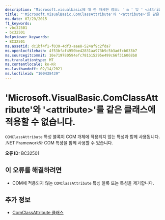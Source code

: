 ```yaml
---
description: "Microsoft.visualbasic에 대 한 자세한 정보: ' m ' 및 ' <attribute> '를 같은 클래스에 적용할 수 없습니다."
title: "'Microsoft.VisualBasic.ComClassAttribute'와 '<attribute>'를 같은 클래스에 적용할 수 없습니다."
ms.date: 07/20/2015
f1_keywords:
- vbc32501
- bc32501
helpviewer_keywords:
- BC32501
ms.assetid: dc1bf4f1-f030-4df3-aae8-524af9c2fda7
ms.openlocfilehash: 4f53bfaf4950be42831aa973b9c5b3adfcb033b7
ms.sourcegitcommit: 10e719780594efc781b15295e499c66f316068b8
ms.translationtype: MT
ms.contentlocale: ko-KR
ms.lasthandoff: 02/14/2021
ms.locfileid: "100438439"
---
```

# <a name="microsoftvisualbasiccomclassattribute-and-attribute-cannot-both-be-applied-to-the-same-class"></a>'Microsoft.VisualBasic.ComClassAttribute'와 '\<attribute>'를 같은 클래스에 적용할 수 없습니다.

`COMClassAttribute` 특성 블록이 COM 개체에 적용되지 않는 특성과 함께 사용됩니다. .NET Framework와 COM 특성을 함께 사용할 수 있습니다.  
  
 **오류 ID:** BC32501  
  
## <a name="to-correct-this-error"></a>이 오류를 해결하려면  
  
- COM에 적용되지 않는 `COMClassAttribute` 특성 블록 또는 특성을 제거합니다.  
  
## <a name="see-also"></a>추가 정보

- [ComClassAttribute 클래스](xref:Microsoft.VisualBasic.ComClassAttribute)
